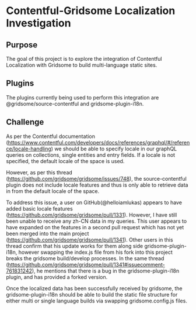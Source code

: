 # Contentful-Gridsome Localization Investigation

## Purpose

The goal of this project is to explore the integration of Contentful Localization with Gridsome to build multi-language static sites.

## Plugins
 The plugins currently being used to perform this integration are @gridsome/source-contentful and gridsome-plugin-i18n.

 ## Challenge
As per the Contentful documentation (https://www.contentful.com/developers/docs/references/graphql/#/reference/locale-handling) we should be able to specify locale in our graphQL queries on collections, single entities and entry fields. If a locale is not specified, the default locale of the space is used. 

However, as per this thread (https://github.com/gridsome/gridsome/issues/748), the source-contentful plugin does not include locale features and thus is only able to retrieve data in from the default locale of the space. 

To address this issue, a user on GitHub(@helloiamlukas) appears to have added basic locale features (https://github.com/gridsome/gridsome/pull/1331). However, I have still been unable to receive any zh-CN data in my queries. This user appears to have expanded on the features in a second pull request which has not yet been merged into the main project (https://github.com/gridsome/gridsome/pull/1341). Other users in this thread confirm that his update works for them along side gridsome-plugin-i18n, however swapping the index.js file from his fork into this project breaks the gridsome build/develop processes. In the same thread (https://github.com/gridsome/gridsome/pull/1341#issuecomment-761831242), he mentions that there is a bug in the gridsome-plugin-i18n plugin, and has provided a forked version.

Once the localized data has been successfully received by gridsome, the gridsome-plugin-i18n should be able to build the static file structure for either multi or single language builds via swapping gridsome.config.js files. 